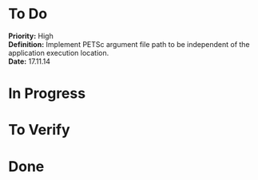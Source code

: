 # To Do
**Priority:**
High  
**Definition:**
Implement PETSc argument file path to be independent of the application
execution location.  
**Date:** 17.11.14

# In Progress

# To Verify

# Done

